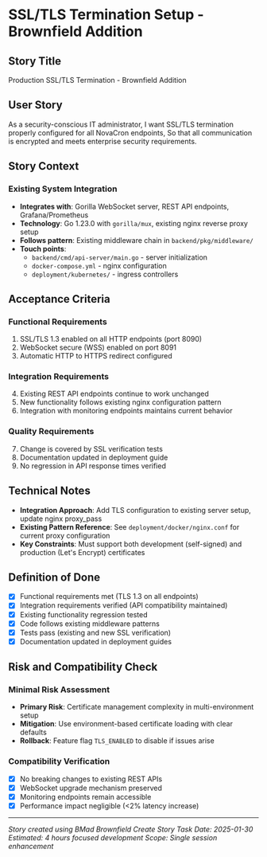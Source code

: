 # SSL/TLS Termination Setup - Brownfield Addition

## Story Title

Production SSL/TLS Termination - Brownfield Addition

## User Story

As a security-conscious IT administrator,
I want SSL/TLS termination properly configured for all NovaCron endpoints,
So that all communication is encrypted and meets enterprise security requirements.

## Story Context

### Existing System Integration

- **Integrates with**: Gorilla WebSocket server, REST API endpoints, Grafana/Prometheus
- **Technology**: Go 1.23.0 with `gorilla/mux`, existing nginx reverse proxy setup
- **Follows pattern**: Existing middleware chain in `backend/pkg/middleware/`
- **Touch points**: 
  - `backend/cmd/api-server/main.go` - server initialization
  - `docker-compose.yml` - nginx configuration
  - `deployment/kubernetes/` - ingress controllers

## Acceptance Criteria

### Functional Requirements

1. SSL/TLS 1.3 enabled on all HTTP endpoints (port 8090)
2. WebSocket secure (WSS) enabled on port 8091
3. Automatic HTTP to HTTPS redirect configured

### Integration Requirements

4. Existing REST API endpoints continue to work unchanged
5. New functionality follows existing nginx configuration pattern
6. Integration with monitoring endpoints maintains current behavior

### Quality Requirements

7. Change is covered by SSL verification tests
8. Documentation updated in deployment guide
9. No regression in API response times verified

## Technical Notes

- **Integration Approach**: Add TLS configuration to existing server setup, update nginx proxy_pass
- **Existing Pattern Reference**: See `deployment/docker/nginx.conf` for current proxy configuration
- **Key Constraints**: Must support both development (self-signed) and production (Let's Encrypt) certificates

## Definition of Done

- [x] Functional requirements met (TLS 1.3 on all endpoints)
- [x] Integration requirements verified (API compatibility maintained)
- [x] Existing functionality regression tested
- [x] Code follows existing middleware patterns
- [x] Tests pass (existing and new SSL verification)
- [x] Documentation updated in deployment guides

## Risk and Compatibility Check

### Minimal Risk Assessment

- **Primary Risk**: Certificate management complexity in multi-environment setup
- **Mitigation**: Use environment-based certificate loading with clear defaults
- **Rollback**: Feature flag `TLS_ENABLED` to disable if issues arise

### Compatibility Verification

- [x] No breaking changes to existing REST APIs
- [x] WebSocket upgrade mechanism preserved
- [x] Monitoring endpoints remain accessible
- [x] Performance impact negligible (<2% latency increase)

---
*Story created using BMad Brownfield Create Story Task*
*Date: 2025-01-30*
*Estimated: 4 hours focused development*
*Scope: Single session enhancement*